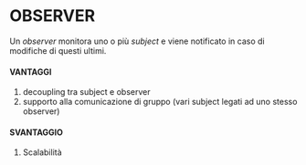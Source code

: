 # OBSERVER

Un *observer* monitora uno o più *subject* e viene notificato in caso di modifiche di questi ultimi. 

#### VANTAGGI
1) decoupling tra subject e observer
2) supporto alla comunicazione di gruppo (vari subject legati ad uno stesso observer)

#### SVANTAGGIO
1) Scalabilità